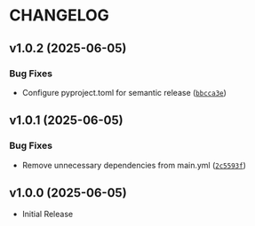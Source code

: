 # CHANGELOG

<!-- version list -->

## v1.0.2 (2025-06-05)

### Bug Fixes

- Configure pyproject.toml for semantic release
  ([`bbcca3e`](https://github.com/flattio/Flattool/commit/bbcca3ef2c59b9966e83fa92670f0c1c9d0bb1d6))


## v1.0.1 (2025-06-05)

### Bug Fixes

- Remove unnecessary dependencies from main.yml
  ([`2c5593f`](https://github.com/flattio/Flattool/commit/2c5593f94bec280bf6b95fc9a6de3dea2a0be098))


## v1.0.0 (2025-06-05)

- Initial Release
